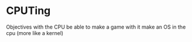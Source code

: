 # CPUTing

Objectives with the CPU
be able to make a game with it
make an OS in the cpu (more like a kernel)
